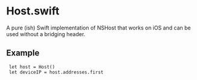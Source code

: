 # Host.swift

A pure (ish) Swift implementation of NSHost that works on iOS and can be used without a bridging header.

## Example

     let host = Host()
     let deviceIP = host.addresses.first
     
